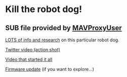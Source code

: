 # Kill the robot dog!

## SUB file provided by [MAVProxyUser](https://github.com/MAVProxyUser/YushuTechUnitreeGo1/tree/main/subghz)

[LOTS of info and research](https://github.com/MAVProxyUser/YushuTechUnitreeGo1) on this particular robot dog.

[Twitter video (action shot)](https://twitter.com/d0tslash/status/1555326302462394370)<br>

[Video that started it all](https://www.youtube.com/watch?v=-bgad3HRb64)

[Firmware update](https://m.unitree.com/go1_update/) (if you want to explore...)
